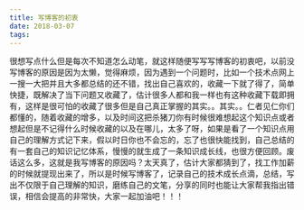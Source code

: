 ```yaml
---
title: 写博客的初衷
date: 2018-03-07 
tags:
---
```

很想写点什么但是每次不知道怎么动笔，就这样随便写写写博客的初衷吧，以前没写博客的原因是因为太懒，觉得麻烦，因为遇到一个问题时，比如一个技术点网上一搜一大把并且大多都总结的还不错，找出自己喜欢的，收藏一下就了得了，简单快捷，既解决了当下问题又收藏了，估计很多人都和我一样也有这种收藏下载即拥有，这样是很可怕的收藏了很多但是自己真正掌握的其实。。其实。。仁者见仁你们都懂的，随着收藏的增多，以及时间这把杀猪刀你有时候很难想起这个知识点或者想起但是不记得什么时候收藏的以及在哪儿，太多了呀，如果是看了一个知识点用自己的理解方式记下来，假以时日你也不会忘的，忘了也很快能找到，自己总结的有一套自己的知识记忆体系，慢慢的就生成了一条知识成长线，也很方便回顾。废话这么多，这就是我写博客的原因吗？太天真了，估计大家都猜到了，找工作加薪的时候就提现出来了，所以是时候写博客了，记录自己的技术成长点滴，总结，写出不仅限于自己理解的知识，磨练自己的文笔，分享的同时也能让大家帮我指出错误，相信会提高的非常快，大家一起加油吧！！！

